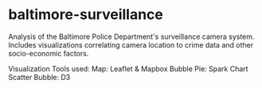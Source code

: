 # baltimore-surveillance
Analysis of the Baltimore Police Department's surveillance camera system. Includes visualizations correlating camera location to crime data and other socio-economic factors.

Visualization Tools used:
Map: Leaflet & Mapbox
Bubble Pie: Spark Chart
Scatter Bubble: D3